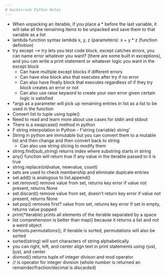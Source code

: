 ```yaml
---
# Hackerrank Python Notes
---
```


- When unpacking an iterable, if you place a * before the last variable, it will take all the remaining items to be unpacked and save them to that variable as a list
- lambda function syntax lambda x, y, z (parameters): x + y * z (function definition)
- try except --> try lets you test code block, except catches errors, you can name error whatever you want? (there are some built in exceptions), and you can write a print statement or whatever logic you want in the  except block
    - Can have multiple except blocks if different errors
    - Can have else block also that executes after try if no error
    - Can also have finally block that executes regardless of if they try block creates an error or not
    - Can also use raise keyword to create your own error given certain logic is satisfied
- *args as a parameter will pick up remaining entries in list as a list to be used in the function
- Convert list to tuple using tuple()
- Need to read and learn more about use cases for stdin and stdout
- There is a swapcase() method in python
- F string interpolation in Python - f'string {variable} string'
- String in python are immutable but you can convert them to a mutable list and then change and then convert back to string
    - Can also use string slicing to modify them
- string.find(sub_string) returns index where substring starts in string
- any() function will return true if any value in the iterable passed to it is true
- string.replace(oldvalue, newvalue, count)
- sets are used to check membership and eliminate duplcate entries
- set.add() is analogous to list.append()
- set.remove() remove value from set, returns key error if value not present, returns None
- set.discard() remove value from set, doesn't return key error if value not present, returns None
- set.pop() removes first? value from set, returns key error if set in empty, returns value popped
- print(*iterable) prints all elements of the iterable separated by a space
- list comprehension is better than map() because it returns a list and not a weird object
- itertools.permutations(), if iterable is sorted, permutations will also be sorted
- sorted(string) will sort characters of string alphabetically
- you can right, left, and center align text in print statements using rjust, ljust, and center
- divmod() returns tuple of integer divison and mod operator
- // is operator for integer division (whole number is returned an remainder/fraction/decimal is discarded)